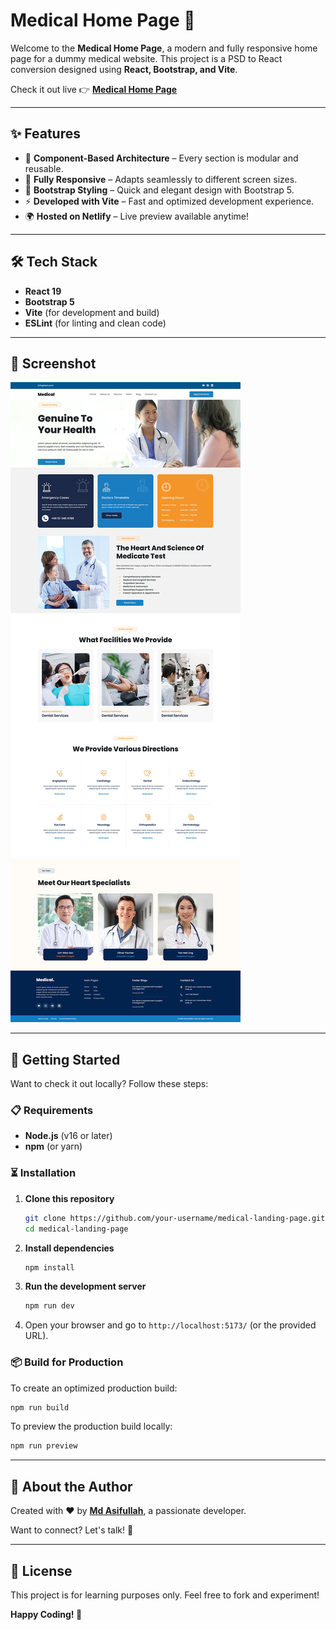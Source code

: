 # Medical Home Page 🚀

Welcome to the **Medical Home Page**, a modern and fully responsive home page for a dummy medical website. This project is a PSD to React conversion designed using **React, Bootstrap, and Vite**.

Check it out live 👉 **[Medical Home Page](https://medical-home-page.netlify.app/)**

---

## ✨ Features

- 🚀 **Component-Based Architecture** – Every section is modular and reusable.
- 📱 **Fully Responsive** – Adapts seamlessly to different screen sizes.
- 🎨 **Bootstrap Styling** – Quick and elegant design with Bootstrap 5.
- ⚡ **Developed with Vite** – Fast and optimized development experience.
- 🌍 **Hosted on Netlify** – Live preview available anytime!

---

## 🛠 Tech Stack

- **React 19**
- **Bootstrap 5**
- **Vite** (for development and build)
- **ESLint** (for linting and clean code)

---

## 📸 Screenshot

![Medical Home Page Screenshot](assets/screenshot.jpg)

---

## 🚀 Getting Started

Want to check it out locally? Follow these steps:

### 📋 Requirements

- **Node.js** (v16 or later)
- **npm** (or yarn)

### ⏳ Installation

1. **Clone this repository**
   ```sh
   git clone https://github.com/your-username/medical-landing-page.git
   cd medical-landing-page
   ```
2. **Install dependencies**
   ```sh
   npm install
   ```
3. **Run the development server**
   ```sh
   npm run dev
   ```
4. Open your browser and go to `http://localhost:5173/` (or the provided URL).

### 📦 Build for Production

To create an optimized production build:

```sh
npm run build
```

To preview the production build locally:

```sh
npm run preview
```

---

## 🎨 About the Author

Created with ❤️ by **[Md Asifullah](https://www.artisanasif.com/)**, a passionate developer.

Want to connect? Let's talk! 🚀

---

## 📜 License

This project is for learning purposes only. Feel free to fork and experiment!

**Happy Coding! 🎉**

